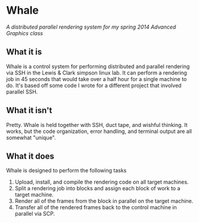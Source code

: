 # Whale
*A distributed parallel rendering system for my spring 2014 Advanced Graphics class*

## What it is
Whale is a control system for performing distributed and parallel rendering via SSH in the Lewis & Clark simpson linux lab. It can perform a rendering job in 45 seconds that would take over a half hour for a single machine to do. It's based off some code I wrote for a different project that involved parallel SSH.

## What it isn't
Pretty. Whale is held together with SSH, duct tape, and wishful thinking. It works, but the code organization, error handling, and terminal output are all somewhat "unique".

## What it does
Whale is designed to perform the following tasks

1. Upload, install, and compile the rendering code on all target machines.
2. Split a rendering job into blocks and assign each block of work to a target machine.
3. Render all of the frames from the block in parallel on the target machine.
4. Transfer all of the rendered frames back to the control machine in parallel via SCP.
